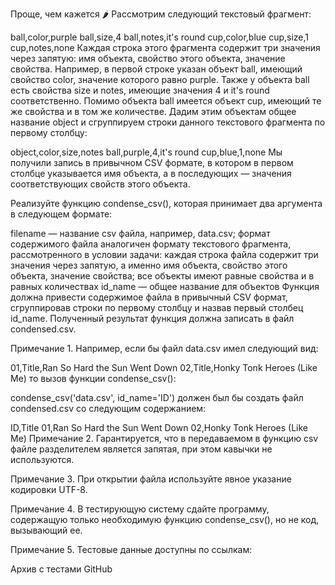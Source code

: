 Проще, чем кажется 🌶️
Рассмотрим следующий текстовый фрагмент:

ball,color,purple
ball,size,4
ball,notes,it's round
cup,color,blue
cup,size,1
cup,notes,none
Каждая строка этого фрагмента содержит три значения через запятую: имя объекта, свойство этого объекта, значение свойства. Например, в первой строке указан объект ball, имеющий свойство color, значение которого равно purple. Также у объекта ball есть свойства size и notes, имеющие значения 4 и it's round соответственно. Помимо объекта ball имеется объект cup, имеющий те же свойства и в том же количестве. Дадим этим объектам общее название object и сгруппируем строки данного текстового фрагмента по первому столбцу:

object,color,size,notes
ball,purple,4,it's round
cup,blue,1,none
Мы получили запись в привычном CSV формате, в котором в первом столбце указывается имя объекта, а в последующих — значения соответствующих свойств этого объекта.

Реализуйте функцию condense_csv(), которая принимает два аргумента в следующем формате:

filename — название csv файла, например, data.csv; формат содержимого файла аналогичен формату текстового фрагмента, рассмотренного в условии задачи: каждая строка файла содержит три значения через запятую, а именно имя объекта, свойство этого объекта, значение свойства; все объекты имеют равные свойства и в равных количествах
id_name — общее название для объектов
Функция должна привести содержимое файла в привычный CSV формат, сгруппировав строки по первому столбцу и назвав первый столбец id_name. Полученный результат функция должна записать в файл condensed.csv.

Примечание 1. Например, если бы файл data.csv имел следующий вид:

01,Title,Ran So Hard the Sun Went Down
02,Title,Honky Tonk Heroes (Like Me)
то вызов функции condense_csv():

condense_csv('data.csv', id_name='ID')
должен был бы создать файл condensed.csv со следующим содержанием:

ID,Title
01,Ran So Hard the Sun Went Down
02,Honky Tonk Heroes (Like Me)
Примечание 2. Гарантируется, что в передаваемом в функцию csv файле разделителем является запятая, при этом кавычки не используются.

Примечание 3. При открытии файла используйте явное указание кодировки UTF-8.

Примечание 4. В тестирующую систему сдайте программу, содержащую только необходимую функцию condense_csv(), но не код, вызывающий ее.

Примечание 5. Тестовые данные доступны по ссылкам:

Архив с тестами
GitHub

